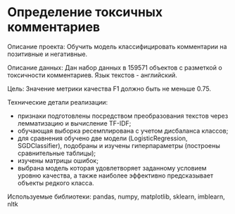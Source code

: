 # Определение токсичных комментариев

Описание проекта: Обучить модель классифицировать комментарии на позитивные и негативные.

Описание данных: Дан набор данных в 159571 объектов с разметкой о токсичности комментариев. Язык текстов - английский.

Цель: Значение метрики качества F1 должно быть не меньше 0.75.

Технические детали реализации:
- признаки подготовлены посредством преобразования текстов через лемматизацию и вычисление TF-IDF;
- обучающая выборка ресемплирована с учетом дисбаланса классов;
- для сравнения обучено две модели (LogisticRegression, SGDClassifier), подобраны и изучены гиперпараметры (построены сравнительные таблицы);
- изучены матрицы ошибок;
- выбрана модель которая удовлетворяет заданному условием уровню качества, а также наиболее эффективно предсказывает объекты редкого класса.

Используемые библиотеки: pandas, numpy, matplotlib, sklearn, imblearn, nltk  
